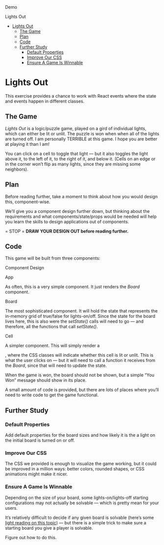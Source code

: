 ﻿Demo

Lights Out

- [Lights Out]() 
  - [The Game](#the-game)
  - [Plan](#plan)
  - [Code](#code)
  - [Further Study](#further-study) 
    - [Default Properties](#default-properties)
    - [Improve Our CSS](#improve-our-css)
    - [Ensure A Game Is Winnable](#ensure-a-game-is-winnable)
# **Lights Out**
This exercise provides a chance to work with React events where the state and events happen in different classes. 
## **The Game**
*Lights Out* is a logic/puzzle game, played on a gird of individual lights, which can either be lit or unlit. The puzzle is won when when all of the lights are turned off. I am personally TERRIBLE at this game. I hope you are better at playing it than I am! 

You can click on a cell to toggle that light — but it also toggles the light above it, to the left of it, to the right of it, and below it. (Cells on an edge or in the corner won’t flip as many lights, since they are missing some neighbors). 
## **Plan**
Before reading further, take a moment to think about how you would design this, component-wise. 

We’ll give you a component design further down, but thinking about the requirements and what components/state/props would be needed will help you learn the skills to design applications out of components. 

= STOP = **DRAW YOUR DESIGN OUT before reading further.**
## **Code**
This game will be built from three components:

Component Design

App

As often, this is a very simple component. It just renders the *Board* component. 

Board

The most sophisticated component. It will hold the state that represents the in-memory grid of true/false for lights-on/off. Since the state for the board lives here, this is also were the *setState()* calls will need to go — and therefore, all the functions that call *setState()*. 

Cell

A simpler component. This will simply render a *<div>*, where the CSS classes will indicate whether this cell is lit or unlit. This is what the user clicks on — but it will need to call a function it receives from the *Board*, since that will need to update the state. 

When the game is won, the board should not be shown, but a simple “You Won” message should show in its place. 

A small amount of code is provided, but there are lots of places where you’ll need to write code to get the game functional. 
## **Further Study**
### **Default Properties**
Add default properties for the board sizes and how likely it is the a light on the initial board is turned on or off. 
### **Improve Our CSS**
The CSS we provided is enough to visualize the game working, but it could be improved in a million ways: better colors, rounded shapes, or CSS animations might make it nicer. 
### **Ensure A Game Is Winnable**
Depending on the size of your board, some lights-on/lights-off starting configurations may not actually be solvable — which is pretty mean for your users. 

It’s relatively difficult to decide if any given board is solvable (here’s some [light reading on this topic](https://ida.mtholyoke.edu/xmlui/bitstream/handle/10166/693/375.pdf?sequence=1&isAllowed=y)) — but there is a simple trick to make sure a starting board you give a player is solvable. 

Figure out how to do this.
